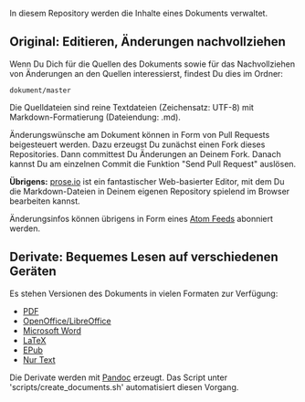 In diesem Repository werden die Inhalte eines Dokuments verwaltet.

Original: Editieren, Änderungen nachvollziehen
----------------------------------------------

Wenn Du Dich für die Quellen des Dokuments sowie für das Nachvollziehen von Änderungen an den Quellen interessierst, findest Du dies im Ordner:

    dokument/master

Die Quelldateien sind reine Textdateien (Zeichensatz: UTF-8) mit Markdown-Formatierung (Dateiendung: .md).

Änderungswünsche am Dokument können in Form von Pull Requests beigesteuert werden. Dazu erzeugst Du zunächst einen Fork dieses Repositories. Dann committest Du Änderungen an Deinem Fork. Danach kannst Du am einzelnen Commit die Funktion "Send Pull Request" auslösen.

**Übrigens:** [prose.io](http://prose.io/) ist ein fantastischer Web-basierter Editor, mit dem Du die Markdown-Dateien in Deinem eigenen Repository spielend im Browser bearbeiten kannst.

Änderungsinfos können übrigens in Form eines [Atom Feeds](https://github.com/OParl/specs/commits/master.atom) abonniert werden.

Derivate: Bequemes Lesen auf verschiedenen Geräten
--------------------------------------------------

Es stehen Versionen des Dokuments in vielen Formaten zur Verfügung:

* [PDF](https://github.com/OParl/specs/blob/master/dokument/pdf/document.pdf?raw=true)
* [OpenOffice/LibreOffice](https://github.com/OParl/specs/blob/master/dokument/odt/document.odt?raw=true)
* [Microsoft Word](https://github.com/OParl/specs/blob/master/dokument/docx/document.docx?raw=true)
* [LaTeX](https://github.com/OParl/specs/blob/master/dokument/latex/document.tex?raw=true)
* [EPub](https://github.com/OParl/specs/blob/master/dokument/epub/document.epub?raw=true)
* [Nur Text](https://github.com/OParl/specs/blob/master/dokument/plain/document.txt?raw=true)

Die Derivate werden mit [Pandoc](http://johnmacfarlane.net/pandoc/) erzeugt. Das Script unter 'scripts/create_documents.sh' automatisiert diesen Vorgang.
